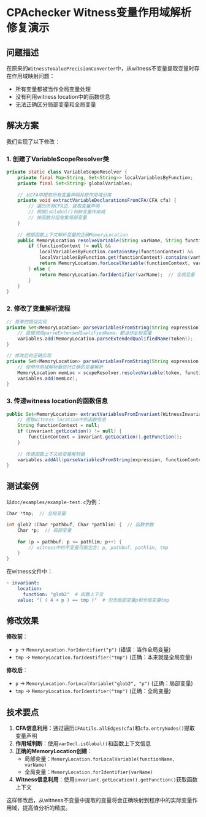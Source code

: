 # CPAchecker Witness变量作用域解析修复演示

## 问题描述

在原来的`WitnessToValuePrecisionConverter`中，从witness不变量提取变量时存在作用域映射问题：
- 所有变量都被当作全局变量处理
- 没有利用witness location中的函数信息
- 无法正确区分局部变量和全局变量

## 解决方案

我们实现了以下修改：

### 1. 创建了VariableScopeResolver类

```java
private static class VariableScopeResolver {
    private final Map<String, Set<String>> localVariablesByFunction;
    private final Set<String> globalVariables;
    
    // 从CFA中提取所有变量声明并按作用域分类
    private void extractVariableDeclarationsFromCFA(CFA cfa) {
        // 遍历所有CFA边，提取变量声明
        // 根据isGlobal()判断变量作用域
        // 按函数分组收集局部变量
    }
    
    // 根据函数上下文解析变量的正确MemoryLocation
    public MemoryLocation resolveVariable(String varName, String functionContext) {
        if (functionContext != null && 
            localVariablesByFunction.containsKey(functionContext) &&
            localVariablesByFunction.get(functionContext).contains(varName)) {
            return MemoryLocation.forLocalVariable(functionContext, varName);
        } else {
            return MemoryLocation.forIdentifier(varName);  // 全局变量
        }
    }
}
```

### 2. 修改了变量解析流程

```java
// 原来的错误实现
private Set<MemoryLocation> parseVariablesFromString(String expression) {
    // 直接调用parseExtendedQualifiedName，都当作全局变量
    variables.add(MemoryLocation.parseExtendedQualifiedName(token));
}

// 修改后的正确实现
private Set<MemoryLocation> parseVariablesFromString(String expression, String functionContext) {
    // 使用作用域解析器进行正确的变量解析
    MemoryLocation memLoc = scopeResolver.resolveVariable(token, functionContext);
    variables.add(memLoc);
}
```

### 3. 传递witness location的函数信息

```java
public Set<MemoryLocation> extractVariablesFromInvariant(WitnessInvariant invariant) {
    // 提取witness location中的函数信息
    String functionContext = null;
    if (invariant.getLocation() != null) {
        functionContext = invariant.getLocation().getFunction();
    }
    
    // 传递函数上下文给变量解析器
    variables.addAll(parseVariablesFromString(expression, functionContext));
}
```

## 测试案例

以`doc/examples/example-test.c`为例：

```c
Char *tmp;  // 全局变量

int glob2 (Char *pathbuf, Char *pathlim) {  // 函数参数
    Char *p;  // 局部变量
    
    for (p = pathbuf; p <= pathlim; p++) {
        // witness中的不变量可能包含: p, pathbuf, pathlim, tmp
    }
}
```

在witness文件中：
```yaml
- invariant:
    location:
      function: "glob2"  # 函数上下文
    value: "( ( 4 + p ) == tmp )"  # 包含局部变量p和全局变量tmp
```

## 修改效果

**修改前**：
- `p` → `MemoryLocation.forIdentifier("p")` (错误：当作全局变量)
- `tmp` → `MemoryLocation.forIdentifier("tmp")` (正确：本来就是全局变量)

**修改后**：
- `p` → `MemoryLocation.forLocalVariable("glob2", "p")` (正确：局部变量)
- `tmp` → `MemoryLocation.forIdentifier("tmp")` (正确：全局变量)

## 技术要点

1. **CFA信息利用**：通过遍历`CFAUtils.allEdges(cfa)`和`cfa.entryNodes()`提取变量声明
2. **作用域判断**：使用`varDecl.isGlobal()`和函数上下文信息
3. **正确的MemoryLocation创建**：
   - 局部变量：`MemoryLocation.forLocalVariable(functionName, varName)`
   - 全局变量：`MemoryLocation.forIdentifier(varName)`
4. **Witness信息利用**：使用`invariant.getLocation().getFunction()`获取函数上下文

这样修改后，从witness不变量中提取的变量将会正确映射到程序中的实际变量作用域，提高值分析的精度。
